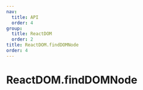 ```yaml
---
nav:
  title: API
  order: 4
group:
  title: ReactDOM
  order: 2
title: ReactDOM.findDOMNode
order: 4
---
```


# ReactDOM.findDOMNode